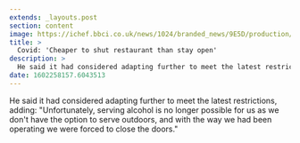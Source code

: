 ```yaml
--- 
extends: _layouts.post 
section: content 
image: https://ichef.bbci.co.uk/news/1024/branded_news/9E5D/production/_114814504_twentyseven.jpg 
title: > 
  Covid: 'Cheaper to shut restaurant than stay open' 
description: > 
  He said it had considered adapting further to meet the latest restrictions, adding: "Unfortunately, serving alcohol is no longer possible for us as we don't have the option to serve outdoors, and with the way we had been operating we were forced to close the doors." 
date: 1602258157.6043513 
--- 
```

He said it had considered adapting further to meet the latest restrictions, adding: "Unfortunately, serving alcohol is no longer possible for us as we don't have the option to serve outdoors, and with the way we had been operating we were forced to close the doors."